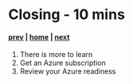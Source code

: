 # Closing - 10 mins

#### [prev](./azurelandingzones.md) | [home](./welcome.md)  | [next](./welcome.md)

1. There is more to learn
1. Get an Azure subscription
1. Review your Azure readiness